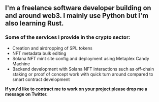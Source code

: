 ## I'm a freelance software developer building on and around web3. I mainly use Python but I'm also learning Rust. 

### Some of the services I provide in the crypto sector:
* Creation and airdropping of SPL tokens
* NFT metadata bulk editing
* Solana NFT mint site config and deployment using Metaplex Candy Machine
* Backend development with Solana NFT interactions such as off-chain staking or proof of concept work with quick turn around compared to smart contract development

**If you'd like to contract me to work on your project please drop me a message on Twitter.**
